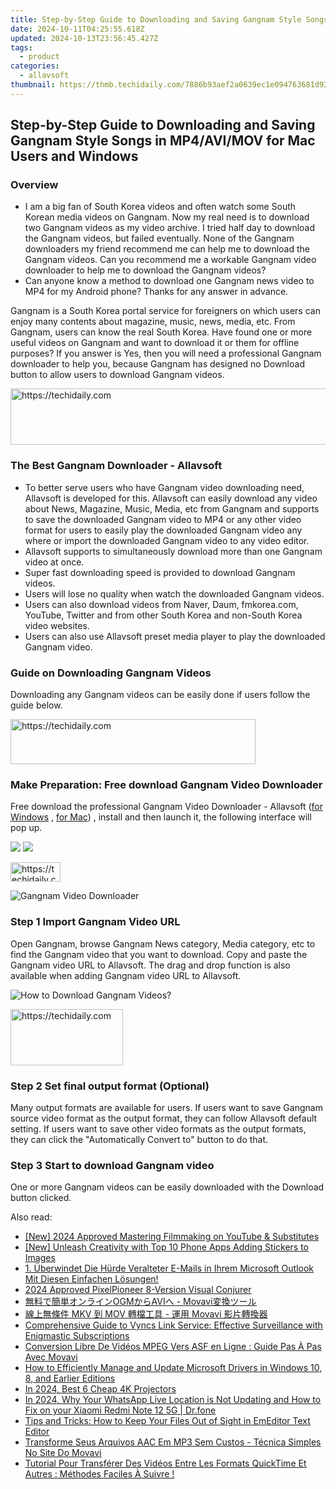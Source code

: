 ```yaml
---
title: Step-by-Step Guide to Downloading and Saving Gangnam Style Songs in MP4/AVI/MOV for Mac Users and Windows
date: 2024-10-11T04:25:55.618Z
updated: 2024-10-13T23:56:45.427Z
tags:
  - product
categories:
  - allavsoft
thumbnail: https://thmb.techidaily.com/7886b93aef2a0639ec1e094763681d9231c505608c149e23de7fcb6df36e4813.JPG
---
```


## Step-by-Step Guide to Downloading and Saving Gangnam Style Songs in MP4/AVI/MOV for Mac Users and Windows

### Overview

* I am a big fan of South Korea videos and often watch some South Korean media videos on Gangnam. Now my real need is to download two Gangnam videos as my video archive. I tried half day to download the Gangnam videos, but failed eventually. None of the Gangnam downloaders my friend recommend me can help me to download the Gangnam videos. Can you recommend me a workable Gangnam video downloader to help me to download the Gangnam videos?
* Can anyone know a method to download one Gangnam news video to MP4 for my Android phone? Thanks for any answer in advance.

Gangnam is a South Korea portal service for foreigners on which users can enjoy many contents about magazine, music, news, media, etc. From Gangnam, users can know the real South Korea. Have found one or more useful videos on Gangnam and want to download it or them for offline purposes? If you answer is Yes, then you will need a professional Gangnam downloader to help you, because Gangnam has designed no Download button to allow users to download Gangnam videos.

<!-- affiliate ads begin -->
<a href="https://appsumo.8odi.net/c/5597632/2144299/7443" target="_top" id="2144299">
  <img src="//a.impactradius-go.com/display-ad/7443-2144299" border="0" alt="https://techidaily.com" width="728" height="90"/>
</a>
<img height="0" width="0" src="https://appsumo.8odi.net/i/5597632/2144299/7443" style="position:absolute;visibility:hidden;" border="0" />
<!-- affiliate ads end -->

### The Best Gangnam Downloader - Allavsoft

* To better serve users who have Gangnam video downloading need, Allavsoft is developed for this. Allavsoft can easily download any video about News, Magazine, Music, Media, etc from Gangnam and supports to save the downloaded Gangnam video to MP4 or any other video format for users to easily play the downloaded Gangnam video any where or import the downloaded Gangnam video to any video editor.
* Allavsoft supports to simultaneously download more than one Gangnam video at once.
* Super fast downloading speed is provided to download Gangnam videos.
* Users will lose no quality when watch the downloaded Gangnam videos.
* Users can also download videos from Naver, Daum, fmkorea.com, YouTube, Twitter and from other South Korea and non-South Korea video websites.
* Users can also use Allavsoft preset media player to play the downloaded Gangnam video.

### Guide on Downloading Gangnam Videos

Downloading any Gangnam videos can be easily done if users follow the guide below.

<!-- affiliate ads begin -->
<a href="https://aligracehair.sjv.io/c/5597632/2135359/19272" target="_top" id="2135359">
  <img src="//a.impactradius-go.com/display-ad/19272-2135359" border="0" alt="https://techidaily.com" width="392" height="72"/>
</a>
<img height="0" width="0" src="https://aligracehair.sjv.io/i/5597632/2135359/19272" style="position:absolute;visibility:hidden;" border="0" />
<!-- affiliate ads end -->

### Make Preparation: Free download Gangnam Video Downloader

Free download the professional Gangnam Video Downloader - Allavsoft ([for Windows](https://tools.techidaily.com/allavsoft/products/) , [for Mac](https://tools.techidaily.com/allavsoft/products/)) , install and then launch it, the following interface will pop up.

[![](https://www.allavsoft.com/how-to/../images/how-to/free-download-win.jpg)](https://tools.techidaily.com/allavsoft/products/) [![](https://www.allavsoft.com/how-to/../images/how-to/free-download-mac.jpg)](https://tools.techidaily.com/allavsoft/products/)

<!-- affiliate ads begin -->
<a href="https://25home.pxf.io/c/5597632/2148634/16836" target="_top" id="2148634">
  <img src="//a.impactradius-go.com/display-ad/16836-2148634" border="0" alt="https://techidaily.com" width="80" height="31"/>
</a>
<img height="0" width="0" src="https://25home.pxf.io/i/5597632/2148634/16836" style="position:absolute;visibility:hidden;" border="0" />
<!-- affiliate ads end -->

![Gangnam Video Downloader](https://www.allavsoft.com/how-to/../images/allavsoft/screen-shot-600.jpg)

### Step 1 Import Gangnam Video URL

Open Gangnam, browse Gangnam News category, Media category, etc to find the Gangnam video that you want to download. Copy and paste the Gangnam video URL to Allavsoft. The drag and drop function is also available when adding Gangnam video URL to Allavsoft.

![How to Download Gangnam Videos?](https://www.allavsoft.com/how-to/../images/how-to/download-rtmp-video/download-rtmp-video.jpg)

<!-- affiliate ads begin -->
<a href="https://aligracehair.sjv.io/c/5597632/2135411/19272" target="_top" id="2135411">
  <img src="//a.impactradius-go.com/display-ad/19272-2135411" border="0" alt="https://techidaily.com" width="180" height="90"/>
</a>
<img height="0" width="0" src="https://aligracehair.sjv.io/i/5597632/2135411/19272" style="position:absolute;visibility:hidden;" border="0" />
<!-- affiliate ads end -->

### Step 2 Set final output format (Optional)

Many output formats are available for users. If users want to save Gangnam source video format as the output format, they can follow Allavsoft default setting. If users want to save other video formats as the output formats, they can click the "Automatically Convert to" button to do that.

### Step 3 Start to download Gangnam video

One or more Gangnam videos can be easily downloaded with the Download button clicked.

<ins class="adsbygoogle"
     style="display:block"
     data-ad-format="autorelaxed"
     data-ad-client="ca-pub-7571918770474297"
     data-ad-slot="1223367746"></ins>

<ins class="adsbygoogle"
     style="display:block"
     data-ad-client="ca-pub-7571918770474297"
     data-ad-slot="8358498916"
     data-ad-format="auto"
     data-full-width-responsive="true"></ins>

<span class="atpl-alsoreadstyle">Also read:</span>
<div><ul>
<li><a href="https://youtube-blog.techidaily.com/024-approved-mastering-filmmaking-on-youtube-and-substitutes/"><u>[New] 2024 Approved Mastering Filmmaking on YouTube & Substitutes</u></a></li>
<li><a href="https://some-skills.techidaily.com/new-unleash-creativity-with-top-10-phone-apps-adding-stickers-to-images/"><u>[New] Unleash Creativity with Top 10 Phone Apps Adding Stickers to Images</u></a></li>
<li><a href="https://win-brilliant.techidaily.com/1-uberwindet-die-hurde-veralteter-e-mails-in-ihrem-microsoft-outlook-mit-diesen-einfachen-losungen/"><u>1. Überwindet Die Hürde Veralteter E-Mails in Ihrem Microsoft Outlook Mit Diesen Einfachen Lösungen!</u></a></li>
<li><a href="https://fox-info.techidaily.com/2024-approved-pixelpioneer-8-version-visual-conjurer/"><u>2024 Approved PixelPioneer 8-Version Visual Conjurer</u></a></li>
<li><a href="https://win-workspace.techidaily.com/ogmavi-movavi/"><u>無料で簡単オンラインOGMからAVIへ - Movavi変換ツール</u></a></li>
<li><a href="https://win-workspace.techidaily.com/mkv-mov-movavi/"><u>線上無條件 MKV 到 MOV 轉檔工具 - 運用 Movavi 影片轉換器</u></a></li>
<li><a href="https://buynow-reviews.techidaily.com/comprehensive-guide-to-vyncs-link-service-effective-surveillance-with-enigmastic-subscriptions/"><u>Comprehensive Guide to Vyncs Link Service: Effective Surveillance with Enigmastic Subscriptions</u></a></li>
<li><a href="https://win-workspace.techidaily.com/conversion-libre-de-videos-mpeg-vers-asf-en-ligne-guide-pas-a-pas-avec-movavi/"><u>Conversion Libre De Vidéos MPEG Vers ASF en Ligne : Guide Pas À Pas Avec Movavi</u></a></li>
<li><a href="https://hardware-updates.techidaily.com/how-to-efficiently-manage-and-update-microsoft-drivers-in-windows-10-8-and-earlier-editions/"><u>How to Efficiently Manage and Update Microsoft Drivers in Windows 10, 8, and Earlier Editions</u></a></li>
<li><a href="https://extra-tips.techidaily.com/in-2024-best-6-cheap-4k-projectors/"><u>In 2024, Best 6 Cheap 4K Projectors</u></a></li>
<li><a href="https://review-topics.techidaily.com/in-2024-why-your-whatsapp-live-location-is-not-updating-and-how-to-fix-on-your-xiaomi-redmi-note-12-5g-drfone-by-drfone-virtual-android/"><u>In 2024, Why Your WhatsApp Live Location is Not Updating and How to Fix on your Xiaomi Redmi Note 12 5G | Dr.fone</u></a></li>
<li><a href="https://win-workspace.techidaily.com/tips-and-tricks-how-to-keep-your-files-out-of-sight-in-emeditor-text-editor/"><u>Tips and Tricks: How to Keep Your Files Out of Sight in EmEditor Text Editor</u></a></li>
<li><a href="https://win-workspace.techidaily.com/transforme-seus-arquivos-aac-em-mp3-sem-custos-tecnica-simples-no-site-do-movavi/"><u>Transforme Seus Arquivos AAC Em MP3 Sem Custos - Técnica Simples No Site Do Movavi</u></a></li>
<li><a href="https://win-workspace.techidaily.com/tutorial-pour-transferer-des-videos-entre-les-formats-quicktime-et-autres-methodes-faciles-a-suivre/"><u>Tutorial Pour Transférer Des Vidéos Entre Les Formats QuickTime Et Autres : Méthodes Faciles À Suivre !</u></a></li>
</ul></div>

